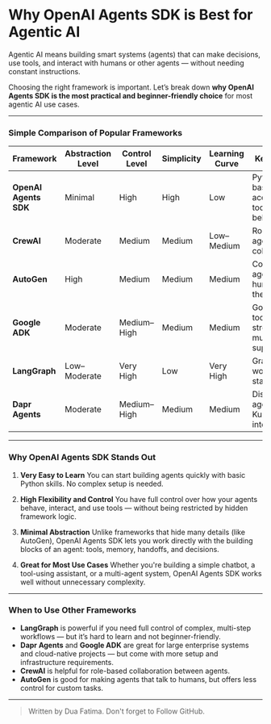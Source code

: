 # Why OpenAI Agents SDK is Best for Agentic AI

Agentic AI means building smart systems (agents) that can make decisions, use tools, and interact with humans or other agents — without needing constant instructions.

Choosing the right framework is important. Let’s break down **why OpenAI Agents SDK is the most practical and beginner-friendly choice** for most agentic AI use cases.

---

### Simple Comparison of Popular Frameworks

| Framework             | Abstraction Level | Control Level | Simplicity | Learning Curve | Key Features                                       |
| --------------------- | ----------------- | ------------- | ---------- | -------------- | -------------------------------------------------- |
| **OpenAI Agents SDK** | Minimal           | High          | High       | Low            | Python-based, direct access to tools and behaviors |
| **CrewAI**            | Moderate          | Medium        | Medium     | Low–Medium     | Role-based agents for collaboration                |
| **AutoGen**           | High              | Medium        | Medium     | Medium         | Conversational agents with human-in-the-loop       |
| **Google ADK**        | Moderate          | Medium–High   | Medium     | Medium         | Google Cloud tools, streaming, multi-agent support |
| **LangGraph**         | Low–Moderate      | Very High     | Low        | Very High      | Graph-based workflows, full state control          |
| **Dapr Agents**       | Moderate          | Medium–High   | Medium     | Medium         | Distributed agents with Kubernetes integration     |

---

### Why OpenAI Agents SDK Stands Out

1. **Very Easy to Learn**
   You can start building agents quickly with basic Python skills. No complex setup is needed.

2. **High Flexibility and Control**
   You have full control over how your agents behave, interact, and use tools — without being restricted by hidden framework logic.

3. **Minimal Abstraction**
   Unlike frameworks that hide many details (like AutoGen), OpenAI Agents SDK lets you work directly with the building blocks of an agent: tools, memory, handoffs, and decisions.

4. **Great for Most Use Cases**
   Whether you're building a simple chatbot, a tool-using assistant, or a multi-agent system, OpenAI Agents SDK works well without unnecessary complexity.

---

### When to Use Other Frameworks

* **LangGraph** is powerful if you need full control of complex, multi-step workflows — but it’s hard to learn and not beginner-friendly.
* **Dapr Agents** and **Google ADK** are great for large enterprise systems and cloud-native projects — but come with more setup and infrastructure requirements.
* **CrewAI** is helpful for role-based collaboration between agents.
* **AutoGen** is good for making agents that talk to humans, but offers less control for custom tasks.

---

> Written by Dua Fatima. Don't forget to Follow GitHub.